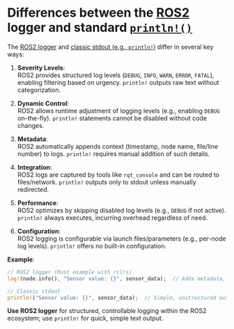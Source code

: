 # Differences between the [ROS2](https://docs.ros.org/en/jazzy/index.html) logger and standard [`println!()`](https://doc.rust-lang.org/std/macro.println.html)

The [ROS2 logger](https://docs.ros.org/en/jazzy/Tutorials/Demos/Logging-and-logger-configuration.html) and
[classic stdout (e.g., `println!`)](https://en.wikipedia.org/wiki/Standard_streams) differ in several key ways:

1. **Severity Levels**:  
   ROS2 provides structured log levels (`DEBUG`, `INFO`, `WARN`, `ERROR`, `FATAL`), enabling filtering based on urgency. `println!` outputs raw text without categorization.

2. **Dynamic Control**:  
   ROS2 allows runtime adjustment of logging levels (e.g., enabling `DEBUG` on-the-fly). `println!` statements cannot be disabled without code changes.

3. **Metadata**:  
   ROS2 automatically appends context (timestamp, node name, file/line number) to logs. `println!` requires manual addition of such details.

4. **Integration**:  
   ROS2 logs are captured by tools like `rqt_console` and can be routed to files/network. `println!` outputs only to stdout unless manually redirected.

5. **Performance**:  
   ROS2 optimizes by skipping disabled log levels (e.g., `DEBUG` if not active). `println!` always executes, incurring overhead regardless of need.

6. **Configuration**:  
   ROS2 logging is configurable via launch files/parameters (e.g., per-node log levels). `println!` offers no built-in configuration.

**Example**:

```rust
// ROS2 logger (Rust example with rclrs)
log!(node.info(), "Sensor value: {}", sensor_data);  // Adds metadata, severity, and runtime control

// Classic stdout
println!("Sensor value: {}", sensor_data);  // Simple, unstructured output
```

**Use ROS2 logger** for structured, controllable logging within the ROS2 ecosystem; use `println!` for quick, simple text output.
